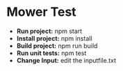 # Mower Test

- **Run project:** npm start
- **Install project:** npm install
- **Build project:** npm run build
- **Run  unit tests:** npm test
- **Change Input:** edit the inputfile.txt
